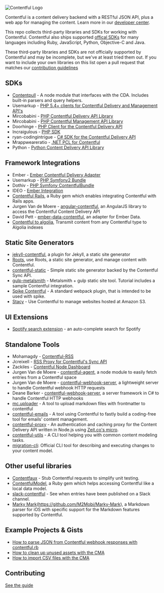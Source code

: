 ![Contentful Logo](logo.png)

Contentful is a content delivery backend with a RESTful JSON API, plus a web app for managing the content. Learn more in our [developer center](https://www.contentful.com/developers/docs/).

This repo collects third-party libraries and SDKs for working with Contentful. Contentful also ships supported [offical SDKs](https://www.contentful.com/developers/docs/code/libraries/) for many languages including Ruby, JavaScript, Python, Objective-C and Java.

These third-party libraries and SDKs are not officially supported by Contentful and may be incomplete, but we've at least tried them out. If you want to include your own libraries on this list open a pull request that matches our [contribution guidelines](CONTRIBUTING.md)

## SDKs

* [Contentpull][contentpull] - A node module that interfaces with the CDA. Includes built-in parsers and query helpers.
* Usemarkup - [PHP 5.4+ clients for Contentful Delivery and Management API's][27]
* Mircobabini - [PHP Contentful Delivery API Library][29]
* Mircobabini - [PHP Contentful Management API Library][30]
* Doorhinge - [PHP Client for the Contentful Delivery API][32]
* Incraigulous - [PHP SDK][39]
* ryan-codingintrigue - [C# SDK for the Contentful Delivery API][33]
* Mrappweareratio - [.NET PCL for Contentful][34]
* Python - [Python Content Delivery API Library][41]

## Framework Integrations
* Ember - [Ember Contentful Delivery Adapter][42]
* Usemarkup - [PHP Symfony2 Bundle][28]
* Dothiv - [PHP Symfony ContentfulBundle][31]
* IDEO - [Ember Integration][41]
* [Contentful Rails][3], a Ruby gem which enables integrating Contentful with Rails apps.
* Jurgen Van de Moere - [angular-contentful][angular-contentful], an AngularJS library to access the Contentful Content Delivery API
* David Pett - [ember-data-contentful](https://github.com/davidpett/ember-data-contentful), an adapter for Ember Data.
* [Contentful to algolia][contentful-to-algolia], Transmit content from any Contentful type to Algolia indexes

## Static Site Generators

* [jekyll-contentful][40], a plugin for Jekyll, a static site generator
* [Roots][2], use Roots, a static site generator, and manage content with Contentful.
* [contentful-static][contentful-static] - Simple static site generator backed by the Contentful Sync API.
* [gulp-metalsmith][gulp-metalsmith] - Metalsmith + gulp static site tool. Tutorial includes a sample Contentful integration.
* [Spike Contentful][43] - A standard webpack plugin, that is intended to be used with spike.
* [Stacy][44] - Use Contentful to manage websites hosted at Amazon S3.

## UI Extensions

* [Spotify search extension][47] - an auto-complete search for Spotify

## Standalone Tools

* Mohamagdy - [Contentful-RSS][35]
* Jcreixell - [RSS Proxy for Contentful's Sync API][36]
* Zackiles - [Contentful Node Dashboard][37]
* Jurgen Van de Moere - [contentful-agent][contentful-agent], a node module to easily fetch entries from a Contentful space
* Jurgen Van de Moere - [contentful-webhook-server][contentful-webhook-server], a lightweight server to handle Contentful webhook HTTP requests
* Deane Barker - [contentful-webhook-server][38], a server framework in C# to handle Contentful HTTP webhooks
* [mc.uploader][45] - A tool to upload markdown files with frontmatter to contentful
* [contentful-emails][48] - A tool using Contentful to fastly build a coding-free tool for emails' content management.
* [contentful-proxy][contentful-proxy] - An authentication and caching proxy for the Content Delivery API written in Node.js using [Zeit.co's micro](https://github.com/zeit/micro).
* [contentful-utils][contentful-utils] - A CLI tool helping you with common content modeling tasks.
* [migration-cli][migration-cli]: Official CLI tool for describing and executing changes to your content model.

## Other useful libraries

* [Contentfaux](https://github.com/remedyhealth/contentfaux) - Stub Contentful requests to simplify unit testing.
* [ContentfulModel][4], a Ruby gem which helps accessing Contentful like a local data model.
* [slack-contentful](https://github.com/brh55/slack-contentful) - See when entries have been published on a Slack channel.
* [Marky Mark][46](https://github.com/M2Mobi/Marky-Mark), a Markdown parser for iOS with specific support for the Markdown features supported by Contentful.

## Example Projects & Gists

* [How to parse JSON from Contentful webhook responses with contentful.rb](https://gist.github.com/neonichu/17a987aeeb256d4bf6f3)
* [How to clean up unused assets with the CMA](https://gist.github.com/grncdr/afc97da1869f5fb3aef1)
* [How to import CSV files with the CMA](https://gist.github.com/grncdr/9458c230ac838d73a559)

## Contributing
[See the guide](CONTRIBUTING.md)

[2]: https://github.com/carrot/roots-contentful
[3]: https://github.com/errorstudio/contentful_rails
[4]: https://github.com/errorstudio/contentful_model
[28]: https://github.com/usemarkup/ContentfulBundle
[31]: https://github.com/dothiv/ContentfulBundle
[35]: https://github.com/mohamagdy/contentful-rss
[36]: https://github.com/jcreixell/contentful-sync-rss
[37]: https://github.com/zackiles/contentful-node-dashboard
[40]: https://github.com/jvandemo/angular-contentful
[41]: https://github.com/ideo/ember-contentful/
[27]: https://github.com/usemarkup/contentful
[29]: https://github.com/mircobabini/contentful.php
[30]: https://github.com/mircobabini/contentful-management.php
[32]: https://github.com/doorhinge/contentful-client
[33]: https://github.com/ryan-codingintrigue/Contentful.NET
[34]: https://github.com/mrappweareratio/Contentful.SDK
[38]: https://github.com/deanebarker/contentful-webhook-server
[39]: https://github.com/incraigulous/contentful-sdk
[40]: https://github.com/dommmel/jekyll-contentful
[41]: https://github.com/contentful-labs/contentful.py
[42]: https://github.com/BondarenkoAlex/ember-contentful-delivery-adapter
[43]: https://github.com/Streenjw/spike-contentful
[44]: https://www.npmjs.com/package/stacy
[45]: https://github.com/rainforestapp/mc.uploader
[46]: https://github.com/M2Mobi/Marky-Mark
[47]: https://github.com/tuunanen/cf-ui-ext-spotify
[angular-contentful]: https://github.com/jvandemo/angular-contentful
[contentful-webhook-server]: https://github.com/jvandemo/contentful-webhook-server
[contentful-agent]: https://github.com/jvandemo/contentful-agent
[contentful-static]: https://github.com/Textalk/contentful-static
[gulp-metalsmith]: https://github.com/jelz/gulp-metalsmith/tree/master/tutorial
[contentpull]: https://github.com/remedyhealth/contentpull
[48]: https://github.com/bandraszyk/contentful-emails
[contentful-proxy]: https://github.com/felixjung/contentful-proxy 
[contentful-utils]: https://github.com/felixjung/contentful-utils
[contentful-to-algolia]: https://github.com/drublic/contentful-to-algolia
[migration-cli]: https://github.com/contentful/migration-cli
